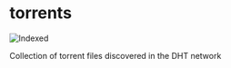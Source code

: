 torrents 
========
![Indexed](https://img.shields.io/badge/indexed-86298-blue)

Collection of torrent files discovered in the DHT network

